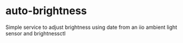 # auto-brightness
 Simple service to adjust brightness using date from an iio ambient light sensor and brightnessctl
